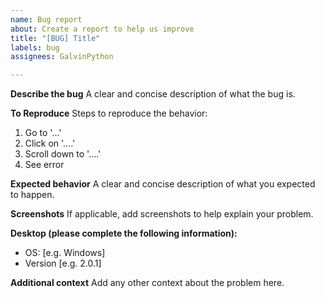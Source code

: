 ```yaml
---
name: Bug report
about: Create a report to help us improve
title: "[BUG] Title"
labels: bug
assignees: GalvinPython

---
```


**Describe the bug**
A clear and concise description of what the bug is.

**To Reproduce**
Steps to reproduce the behavior:
1. Go to '...'
2. Click on '....'
3. Scroll down to '....'
4. See error

**Expected behavior**
A clear and concise description of what you expected to happen.

**Screenshots**
If applicable, add screenshots to help explain your problem.

**Desktop (please complete the following information):**
 - OS: [e.g. Windows]
 - Version [e.g. 2.0.1]

**Additional context**
Add any other context about the problem here.
